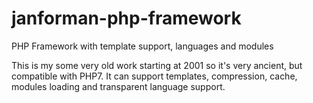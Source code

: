 # janforman-php-framework
PHP Framework with template support, languages and modules

This is my some very old work starting at 2001 so it's very ancient, but compatible with PHP7.
It can support templates, compression, cache, modules loading and transparent language support.
